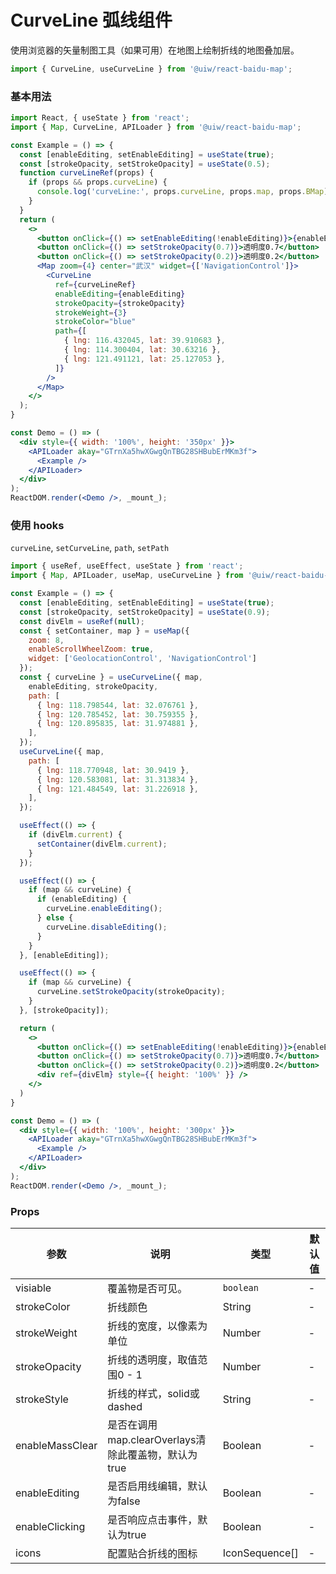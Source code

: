 CurveLine 弧线组件
===

使用浏览器的矢量制图工具（如果可用）在地图上绘制折线的地图叠加层。

```jsx
import { CurveLine, useCurveLine } from '@uiw/react-baidu-map';
```

### 基本用法

<!--DemoStart,bgWhite--> 
```jsx
import React, { useState } from 'react';
import { Map, CurveLine, APILoader } from '@uiw/react-baidu-map';

const Example = () => {
  const [enableEditing, setEnableEditing] = useState(true);
  const [strokeOpacity, setStrokeOpacity] = useState(0.5);
  function curveLineRef(props) {
    if (props && props.curveLine) {
      console.log('curveLine:', props.curveLine, props.map, props.BMap);
    }
  }
  return (
    <>
      <button onClick={() => setEnableEditing(!enableEditing)}>{enableEditing ? '取消编辑' : '编辑'}</button>
      <button onClick={() => setStrokeOpacity(0.7)}>透明度0.7</button>
      <button onClick={() => setStrokeOpacity(0.2)}>透明度0.2</button>
      <Map zoom={4} center="武汉" widget={['NavigationControl']}>
        <CurveLine
          ref={curveLineRef}
          enableEditing={enableEditing}
          strokeOpacity={strokeOpacity}
          strokeWeight={3}
          strokeColor="blue"
          path={[
            { lng: 116.432045, lat: 39.910683 },
            { lng: 114.300404, lat: 30.63216 },
            { lng: 121.491121, lat: 25.127053 },
          ]}
        />
      </Map>
    </>
  );
}

const Demo = () => (
  <div style={{ width: '100%', height: '350px' }}>
    <APILoader akay="GTrnXa5hwXGwgQnTBG28SHBubErMKm3f">
      <Example />
    </APILoader>
  </div>
);
ReactDOM.render(<Demo />, _mount_);
```
<!--End-->

### 使用 hooks

`curveLine`, `setCurveLine`, `path`, `setPath`

<!--DemoStart,bgWhite--> 
```jsx
import { useRef, useEffect, useState } from 'react';
import { Map, APILoader, useMap, useCurveLine } from '@uiw/react-baidu-map';

const Example = () => {
  const [enableEditing, setEnableEditing] = useState(true);
  const [strokeOpacity, setStrokeOpacity] = useState(0.9);
  const divElm = useRef(null);
  const { setContainer, map } = useMap({
    zoom: 8,
    enableScrollWheelZoom: true,
    widget: ['GeolocationControl', 'NavigationControl']
  });
  const { curveLine } = useCurveLine({ map,
    enableEditing, strokeOpacity,
    path: [
      { lng: 118.798544, lat: 32.076761 },
      { lng: 120.785452, lat: 30.759355 },
      { lng: 120.895835, lat: 31.974881 },
    ],
  });
  useCurveLine({ map,
    path: [
      { lng: 118.770948, lat: 30.9419 },
      { lng: 120.583081, lat: 31.313834 },
      { lng: 121.484549, lat: 31.226918 },
    ],
  });

  useEffect(() => {
    if (divElm.current) {
      setContainer(divElm.current);
    }
  });

  useEffect(() => {
    if (map && curveLine) {
      if (enableEditing) {
        curveLine.enableEditing();
      } else {
        curveLine.disableEditing();
      }
    }
  }, [enableEditing]);

  useEffect(() => {
    if (map && curveLine) {
      curveLine.setStrokeOpacity(strokeOpacity);
    }
  }, [strokeOpacity]);

  return (
    <>
      <button onClick={() => setEnableEditing(!enableEditing)}>{enableEditing ? '取消编辑' : '编辑'}</button>
      <button onClick={() => setStrokeOpacity(0.7)}>透明度0.7</button>
      <button onClick={() => setStrokeOpacity(0.2)}>透明度0.2</button>
      <div ref={divElm} style={{ height: '100%' }} />
    </>
  )
}

const Demo = () => (
  <div style={{ width: '100%', height: '300px' }}>
    <APILoader akay="GTrnXa5hwXGwgQnTBG28SHBubErMKm3f">
      <Example />
    </APILoader>
  </div>
);
ReactDOM.render(<Demo />, _mount_);
```
<!--End-->

### Props

| 参数 | 说明 | 类型 | 默认值 |
| ----- | ----- | ----- | ----- |
| visiable | 覆盖物是否可见。 | `boolean` | - |
| strokeColor |  折线颜色 | String | - |
| strokeWeight |  折线的宽度，以像素为单位 | Number | - |
| strokeOpacity |  折线的透明度，取值范围0 - 1 | Number | - |
| strokeStyle |  折线的样式，solid或dashed | String | - |
| enableMassClear |  是否在调用map.clearOverlays清除此覆盖物，默认为true | Boolean | - |
| enableEditing |  是否启用线编辑，默认为false | Boolean | - |
| enableClicking |  是否响应点击事件，默认为true | Boolean | - |
| icons | 配置贴合折线的图标 | IconSequence[] | - |
